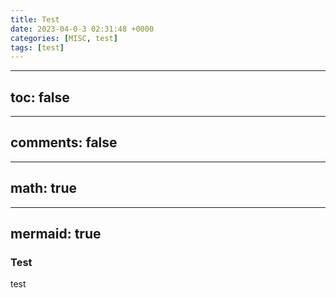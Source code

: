 ```yaml
---
title: Test
date: 2023-04-0-3 02:31:48 +0000
categories: [MISC, test]
tags: [test]
---
```


---
toc: false
---

---
comments: false
---

---
math: true
---

---
mermaid: true
---

### Test

test
